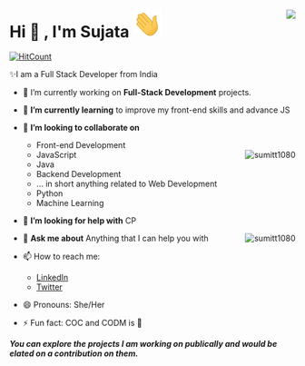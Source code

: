 # Hi 👐 , I'm Sujata <img src="https://raw.githubusercontent.com/ABSphreak/ABSphreak/master/gifs/Hi.gif" width="50px"> <img  align='right' src="https://raw.githubusercontent.com/sumitt1080/sujata13/master/tuxpi.com.1601877354.jpg">

[![HitCount](http://hits.dwyl.com/sujata13/sujata13.svg)](http://hits.dwyl.com/sujata13/sujata13)

✨I am a Full Stack Developer from India

<!--
**sujata13/sujata13** is a ✨ _special_ ✨ repository because its `README.md` (this file) appears on your GitHub profile.

Here are some ideas to get you started:
-->
- 🔭 I’m currently working on **Full-Stack Development** projects.
- 🌱 **I’m currently learning** to improve my front-end skills and advance JS
- 👯 **I’m looking to collaborate on** 
    * Front-end Development
    * JavaScript                                    <img align="right" src="https://github-readme-stats.vercel.app/api?username=sumitt1080&show_icons=true&theme=dracula" alt="sumitt1080" /></br>
    * Java
    * Backend Development
    * ... in short anything related to Web Development
    * Python
    * Machine Learning                              
                          
- 🤔 **I’m looking for help with** CP 

- 💬 **Ask me about** Anything that I can help you with                  <img align="right" src="https://github-readme-stats.vercel.app/api/top-langs/?username=sumitt1080&layout=compact" alt="sumitt1080" /></br>
     
- 📫 How to reach me: 
    * [LinkedIn](https://www.linkedin.com/in/sujata-mishra-2ab834168/)
    * [Twitter](https://twitter.com/SujataM27610308)
    
- 😄 Pronouns: She/Her

- ⚡ Fun fact: COC and CODM is 💖

__*You can explore the projects I am working on publically and would be elated on a contribution on them.*__
